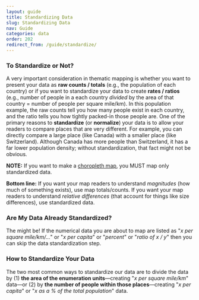 ```yaml
---
layout: guide
title: Standardizing Data
slug: Standardizing Data
nav: Guide
categories: data
order: 202
redirect_from: /guide/standardize/
---
```


### To Standardize or Not?

A very important consideration in thematic mapping is whether you want to present your data as **raw counts / totals** (e.g., the population of each country) or if you want to standardize your data to create **rates / ratios** (e.g., number of people in a each country _divided_ by the area of that country = number of people per square mile/km). In this population example, the raw counts tell you how many people exist in each country, and the ratio tells you how tightly packed-in those people are. One of the primary reasons to **standardize** (or **normalize**) your data is to allow your readers to compare places that are very different. For example, you can directly compare a large place (like Canada) with a smaller place (like Switzerland). Although Canada has more people than Switzerland, it has a far lower population density; without standardization, that fact might not be obvious.

**NOTE:** If you want to make a [choropleth map](../univariate/choropleth), you MUST map only standardized data.

**Bottom line:** If you want your map readers to understand _magnitudes_ (how much of something exists), use map totals/counts. If you want your map readers to understand _relative differences_ (that account for things like size differences), use standardized data.

### Are My Data Already Standardized?

The might be! If the numerical data you are about to map are listed as "_x per square mile/km/..._" or "_x per capita_" or "_percent_" or "_ratio of x / y_" then you can skip the data standardization step.

### How to Standardize Your Data
The two most common ways to standardize our data are to divide the data by (1) **the area of the enumeration units**—creating "_x per square mile/km_" data—or (2) by **the number of people within those places**—creating "_x per capita_" or "_x as a % of the total population_" data.